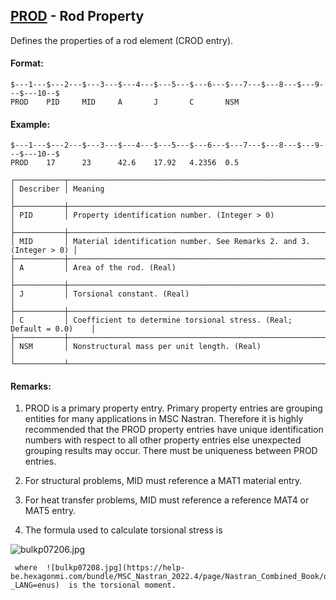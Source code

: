 ## [PROD](https://help.hexagonmi.com/bundle/MSC_Nastran_2022.4/page/Nastran_Combined_Book/qrg/bulkp/TOC.PROD.xhtml) - Rod Property

Defines the properties of a rod element (CROD entry).

#### Format:

```nastran
$---1---$---2---$---3---$---4---$---5---$---6---$---7---$---8---$---9---$---10--$
PROD    PID     MID     A       J       C       NSM                             
```
#### Example:

```nastran
$---1---$---2---$---3---$---4---$---5---$---6---$---7---$---8---$---9---$---10--$
PROD    17      23      42.6    17.92   4.2356  0.5                             
```
```text
┌───────────┬─────────────────────────────────────────────────────────────────────┐
│ Describer │ Meaning                                                             │
├───────────┼─────────────────────────────────────────────────────────────────────┤
│ PID       │ Property identification number. (Integer > 0)                       │
├───────────┼─────────────────────────────────────────────────────────────────────┤
│ MID       │ Material identification number. See Remarks 2. and 3. (Integer > 0) │
├───────────┼─────────────────────────────────────────────────────────────────────┤
│ A         │ Area of the rod. (Real)                                             │
├───────────┼─────────────────────────────────────────────────────────────────────┤
│ J         │ Torsional constant. (Real)                                          │
├───────────┼─────────────────────────────────────────────────────────────────────┤
│ C         │ Coefficient to determine torsional stress. (Real; Default = 0.0)    │
├───────────┼─────────────────────────────────────────────────────────────────────┤
│ NSM       │ Nonstructural mass per unit length. (Real)                          │
└───────────┴─────────────────────────────────────────────────────────────────────┘
```
#### Remarks:

1. PROD is a primary property entry. Primary property entries are grouping entities for many applications in MSC Nastran. Therefore it is highly recommended that the PROD property entries have unique identification numbers with respect to all other property entries else unexpected grouping results may occur. There must be uniqueness between PROD entries.

2. For structural problems, MID must reference a MAT1 material entry.

3. For heat transfer problems, MID must reference a reference MAT4 or MAT5 entry.

4. The formula used to calculate torsional stress is

![bulkp07206.jpg](https://help-be.hexagonmi.com/bundle/MSC_Nastran_2022.4/page/Nastran_Combined_Book/qrg/bulkp/../../../assets/bulkp07206.jpg?_LANG=enus)  

     where  ![bulkp07208.jpg](https://help-be.hexagonmi.com/bundle/MSC_Nastran_2022.4/page/Nastran_Combined_Book/qrg/bulkp/../../../assets/bulkp07208.jpg?_LANG=enus)  is the torsional moment.

